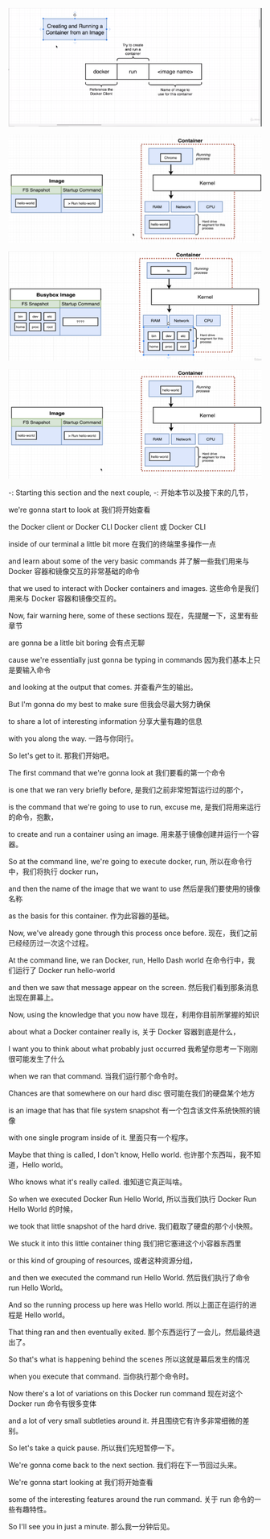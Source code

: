 ![alt text](image.png)

![alt text](image-2.png)


![alt text](image-4.png)


![alt text](image-5.png)

-: Starting this section and the next couple, -: 开始本节以及接下来的几节，

we're gonna start to look at 我们将开始查看

the Docker client or Docker CLI Docker client 或 Docker CLI

inside of our terminal a little bit more 在我们的终端里多操作一点

and learn about some of the very basic commands 并了解一些我们用来与 Docker 容器和镜像交互的非常基础的命令

that we used to interact with Docker containers and images. 这些命令是我们用来与 Docker 容器和镜像交互的。

Now, fair warning here, some of these sections 现在，先提醒一下，这里有些章节

are gonna be a little bit boring 会有点无聊

cause we're essentially just gonna be typing in commands 因为我们基本上只是要输入命令

and looking at the output that comes. 并查看产生的输出。

But I'm gonna do my best to make sure 但我会尽最大努力确保

to share a lot of interesting information 分享大量有趣的信息

with you along the way. 一路与你同行。

So let's get to it. 那我们开始吧。

The first command that we're gonna look at 我们要看的第一个命令

is one that we ran very briefly before, 是我们之前非常短暂运行过的那个，

is the command that we're going to use to run, excuse me, 是我们将用来运行的命令，抱歉，

to create and run a container using an image. 用来基于镜像创建并运行一个容器。

So at the command line, we're going to execute docker, run, 所以在命令行中，我们将执行 docker run，

and then the name of the image that we want to use 然后是我们要使用的镜像名称

as the basis for this container. 作为此容器的基础。

Now, we've already gone through this process once before. 现在，我们之前已经经历过一次这个过程。

At the command line, we ran Docker, run, Hello Dash world 在命令行中，我们运行了 Docker run hello-world

and then we saw that message appear on the screen. 然后我们看到那条消息出现在屏幕上。

Now, using the knowledge that you now have 现在，利用你目前所掌握的知识

about what a Docker container really is, 关于 Docker 容器到底是什么，

I want you to think about what probably just occurred 我希望你思考一下刚刚很可能发生了什么

when we ran that command. 当我们运行那个命令时。

Chances are that somewhere on our hard disc 很可能在我们的硬盘某个地方

is an image that has that file system snapshot 有一个包含该文件系统快照的镜像

with one single program inside of it. 里面只有一个程序。

Maybe that thing is called, I don't know, Hello world. 也许那个东西叫，我不知道，Hello world。

Who knows what it's really called. 谁知道它真正叫啥。

So when we executed Docker Run Hello World, 所以当我们执行 Docker Run Hello World 的时候，

we took that little snapshot of the hard drive. 我们截取了硬盘的那个小快照。

We stuck it into this little container thing 我们把它塞进这个小容器东西里

or this kind of grouping of resources, 或者这种资源分组，

and then we executed the command run Hello World. 然后我们执行了命令 run Hello World。

And so the running process up here was Hello world. 所以上面正在运行的进程是 Hello world。

That thing ran and then eventually exited. 那个东西运行了一会儿，然后最终退出了。

So that's what is happening behind the scenes 所以这就是幕后发生的情况

when you execute that command. 当你执行那个命令时。

Now there's a lot of variations on this Docker run command 现在对这个 Docker run 命令有很多变体

and a lot of very small subtleties around it. 并且围绕它有许多非常细微的差别。

So let's take a quick pause. 所以我们先短暂停一下。

We're gonna come back to the next section. 我们将在下一节回过头来。

We're gonna start looking at 我们将开始查看

some of the interesting features around the run command. 关于 run 命令的一些有趣特性。

So I'll see you in just a minute. 那么我一分钟后见。


